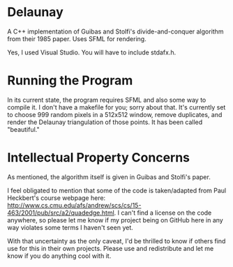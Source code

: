 # Delaunay
A C++ implementation of Guibas and Stolfi's divide-and-conquer algorithm from their 1985 paper. Uses SFML for rendering.

Yes, I used Visual Studio. You will have to include stdafx.h.

# Running the Program

In its current state, the program requires SFML and also some way to compile it. I don't have a makefile for you; sorry about that. It's currently set to choose 999 random pixels in a 512x512 window, remove duplicates, and render the Delaunay triangulation of those points. It has been called "beautiful."

# Intellectual Property Concerns

As mentioned, the algorithm itself is given in Guibas and Stolfi's paper.

I feel obligated to mention that some of the code is taken/adapted from Paul Heckbert's course webpage here: http://www.cs.cmu.edu/afs/andrew/scs/cs/15-463/2001/pub/src/a2/quadedge.html. I can't find a license on the code anywhere, so please let me know if my project being on GitHub here in any way violates some terms I haven't seen yet.

With that uncertainty as the only caveat, I'd be thrilled to know if others find use for this in their own projects. Please use and redistribute and let me know if you do anything cool with it.
